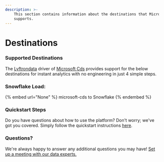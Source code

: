 ```yaml
---
description: >-
    This section contains information about the destinations that Microsoft Cds
    supports.
---
```


# Destinations

### Supported Destinations

The [Lyftrondata](https://www.lyftrondata.com/) driver of [Microsoft Cds](None) provides support for the below destinations for instant analytics with no engineering in just 4 simple steps.

### Snowflake Load:

{% embed url="None" %}
microsoft-cds to Snowflake
{% endembed %}

### Quickstart Steps

Do you have questions about how to use the platform? Don't worry; we've got you covered. Simply follow the quickstart instructions [here](README.md).

### Questions? <a href="#questions" id="questions"></a>

We're always happy to answer any additional questions you may have! [Set up a meeting with our data experts.](https://www.lyftrondata.com/book-a-meeting/)
